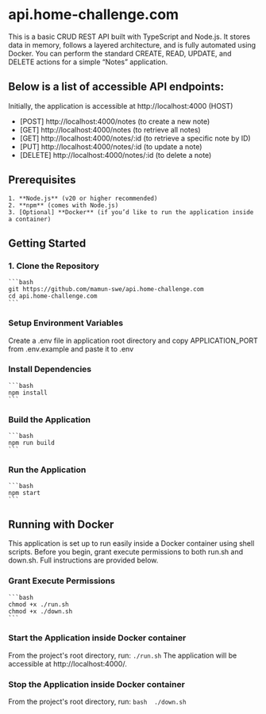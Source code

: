 # api.home-challenge.com

This is a basic CRUD REST API built with TypeScript and Node.js. It stores data in memory, follows a layered architecture, and is fully automated using Docker. You can perform the standard CREATE, READ, UPDATE, and DELETE actions for a simple “Notes” application.

## Below is a list of accessible API endpoints:
Initially, the application is accessible at http://localhost:4000 (HOST)

- [POST] http://localhost:4000/notes (to create a new note)
- [GET] http://localhost:4000/notes (to retrieve all notes)
- [GET] http://localhost:4000/notes/:id (to retrieve a specific note by ID)
- [PUT] http://localhost:4000/notes/:id (to update a note)
- [DELETE] http://localhost:4000/notes/:id (to delete a note)

## Prerequisites
    1. **Node.js** (v20 or higher recommended)
    2. **npm** (comes with Node.js)
    3. [Optional] **Docker** (if you’d like to run the application inside a container)

## Getting Started

### 1. Clone the Repository
    ```bash
    git https://github.com/mamun-swe/api.home-challenge.com
    cd api.home-challenge.com
    ```

### Setup Environment Variables
Create a .env file in application root directory and copy APPLICATION_PORT from .env.example and paste it to .env

### Install Dependencies
    ```bash
    npm install
    ```

### Build the Application
    ```bash
    npm run build
    ```

### Run the Application
    ```bash
    npm start
    ```

## Running with Docker
This application is set up to run easily inside a Docker container using shell scripts. Before you begin, grant execute permissions to both run.sh and down.sh. Full instructions are provided below.

### Grant Execute Permissions
    ```bash
    chmod +x ./run.sh
    chmod +x ./down.sh
    ```

### Start the Application inside Docker container
From the project's root directory, run:
```./run.sh```
The application will be accessible at http://localhost:4000/<PORT>.

### Stop the Application inside Docker container
From the project's root directory, run:
    ```bash 
    ./down.sh
    ```